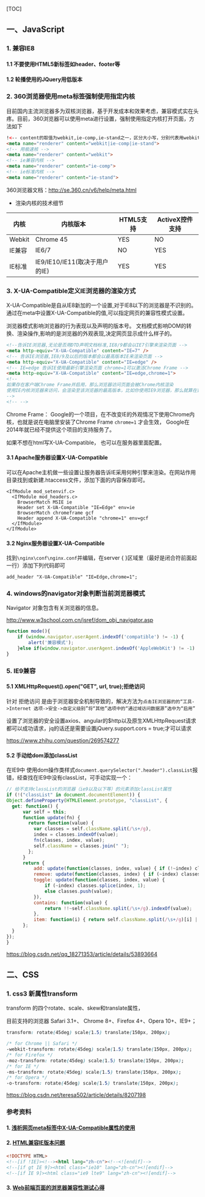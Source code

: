 [TOC]

## 一、JavaScript

### 1. 兼容IE8

#### 1.1 不要使用HTML5新标签如header、footer等

#### 1.2 轮播使用的JQuery用低版本

### 2. 360浏览器使用meta标签强制使用指定内核

目前国内主流浏览器多为双核浏览器，基于开发成本和效果考虑，兼容模式实在头疼。目前，360浏览器可以使用meta进行设置，强制使用指定内核打开页面，方法如下

```html
!<-- content的取值为webkit,ie-comp,ie-stand之一，区分大小写，分别代表用webkit内核，IE兼容内核，IE标准内核。 -->
<meta name="renderer" content="webkit|ie-comp|ie-stand">
<!-- 用极速核 -->
<meta name="renderer" content="webkit">
<!-- ie兼容内核 -->
<meta name="renderer" content="ie-comp">
<!-- ie标准内核 -->
<meta name="renderer" content="ie-stand">
```

360浏览器文档：http://se.360.cn/v6/help/meta.html

- 渲染内核的技术细节

| 内核   | 内核版本                      | HTML5支持 | ActiveX控件支持 |
| ------ | ----------------------------- | --------- | --------------- |
| Webkit | Chrome 45                     | YES       | NO              |
| IE兼容 | IE6/7                         | NO        | YES             |
| IE标准 | IE9/IE10/IE11(取决于用户的IE) | YES       | YES             |



### 3. X-UA-Compatible定义IE浏览器的渲染方式

X-UA-Compatible是自从IE8新加的一个设置,对于IE8以下的浏览器是不识别的。通过在meta中设置X-UA-Compatible的值,可以指定网页的兼容性模式设置。

浏览器模式影响浏览器的行为表现以及声明的版本号。 
文档模式影响DOM的转换、渲染操作,影响的是浏览器的外观表现,决定网页显示成什么样子的。

```html
<!--告诉IE浏览器,无论是否用DTD声明文档标准,IE8/9都会以IE7引擎来渲染页面 -->
<meta http-equiv="X-UA-Compatible" content="IE=7" />
<!-- 告诉IE浏览器,IE8/9及以后的版本都会以最高版本IE来渲染页面 -->
<meta http-equiv="X-UA-Compatible" content="IE=edge" /> 
<!-- IE=edge 告诉IE使用最新引擎渲染页面 chrome=1可以激活Chrome Frame -->
<meta http-equiv="X-UA-Compatible" content="IE=edge,chrome=1">
<!-- 
如果存在客户端Chrome Frame并启用，那么浏览器访问页面会被Chrome内核渲染 
使用IE内核浏览器来访问，会渲染至该浏览器的最高版本，比如你使用IE9浏览器，那么就算在兼容模式切换至IE7，但仍会渲染成IE9的样子（当然IE7浏览器是不会渲染成IE9的,不然想想都好美丽）
-->
<!-- -->
```

Chrome Frame： Google的一个项目，在不改变IE的外观情况下使用Chrome内核，也就是说在电脑里安装了Chrome Frame `chrome=1` 才会生效， Google在2014年就已经不提供这个项目的支持服务了。



如果不想在html写X-UA-Compatible， 也可以在服务器里面配置。

#### 3.1 Apache服务器设置X-UA-Compatible

可以在Apache主机做一些设置让服务器告诉IE采用何种引擎来渲染。在网站作用目录找到或新建.htaccess文件，添加下面的内容保存即可。

```
<IfModule mod_setenvif.c>
  <IfModule mod_headers.c>
    BrowserMatch MSIE ie
    Header set X-UA-Compatible "IE=Edge" env=ie
    BrowserMatch chromeframe gcf
    Header append X-UA-Compatible "chrome=1" env=gcf
  </IfModule>
</IfModule>
```

#### 3.2 Nginx服务器设置X-UA-Compatible

找到`\nginx\conf\nginx.conf`并编辑，在server { }区域里（最好是闭合符前面起一行）添加下列代码即可

```
add_header "X-UA-Compatible" "IE=Edge,chrome=1";
```

### 4. windows的navigator对象判断当前浏览器模式

Navigator 对象包含有关浏览器的信息。

http://www.w3school.com.cn/jsref/dom_obj_navigator.asp

```javascript
function mode(){
    if (window.navigator.userAgent.indexOf('compatible') != -1) {
        alert('兼容模式');
    }else if(window.navigator.userAgent.indexOf('AppleWebKit') != -1) 	  { alert('极速模式浏览'); }
}  
```

### 5. IE9兼容

#### 5.1 XMLHttpRequest().open("GET", url, true);拒绝访问

针对 拒绝访问 是由于浏览器安全机制导致的，解决方法为`点击IE浏览器的的“工具->Internet 选项->安全->自定义级别”将“其他”选项中的“通过域访问数据源”选中为“启用”`

设置了浏览器的安全设置axios、angular的$http以及原生XMLHttpRequest请求都可以成功请求，jq的话还是需要设置jQuery.support.cors = true;才可以请求

https://www.zhihu.com/question/269574277

#### 5.2 手动给dom添加classList

在IE9中 使用dom操作类样式`document.querySelector(".header").classList`报错，经查找在IE9中没有classList，可手动实现一个：

```javascript
// 给不支持classList的浏览器（ie9以及以下等）的元素添加classList属性
if (!("classList" in document.documentElement)) {
Object.defineProperty(HTMLElement.prototype, "classList", {
  get: function() {
      var self = this;
      function update(fn) {
        return function(value) {
          var classes = self.className.split(/\s+/g),
          index = classes.indexOf(value);
          fn(classes, index, value);
          self.className = classes.join(" ");
        };
      }
      return {
          add: update(function(classes, index, value) { if (!~index) classes.push(value); }),
          remove: update(function(classes, index) { if (~index) classes.splice(index, 1); }),
          toggle: update(function(classes, index, value) {
              if (~index) classes.splice(index, 1);
              else classes.push(value);
          }),
          contains: function(value) {
              return !!~self.className.split(/\s+/g).indexOf(value);
          },
          item: function(i) { return self.className.split(/\s+/g)[i] || null; }
      };
  }
});
}
```

https://blog.csdn.net/qq_18271353/article/details/53893664

## 二、CSS

### 1. css3 新属性transform

transform 的四个rotate、scale、skew和translate属性，

目前支持的浏览器 Safari 3.1+、 Chrome 8+、Firefox 4+、Opera 10+、IE9+；

```css
transform: rotate(45deg) scale(1.5) translate(150px, 200px);

/* for Chrome || Safari */
-webkit-transform: rotate(45deg) scale(1.5) translate(150px, 200px);  
/* for Firefox */
-moz-transform: rotate(45deg) scale(1.5) translate(150px, 200px);     
/* for IE */
-ms-transform: rotate(45deg) scale(1.5) translate(150px, 200px);     
/* for Opera */
-o-transform: rotate(45deg) scale(1.5) translate(150px, 200px); 
```

https://blog.csdn.net/teresa502/article/details/8207198



### 参考资料

#### 1. [浅析网页meta标签中X-UA-Compatible属性的使用](http://www.cnblogs.com/menyiin/p/6527339.html)

#### 2. [HTML兼容IE版本问题](https://blog.csdn.net/yangye1225/article/details/55506056)

```html
<!DOCTYPE HTML>
<!--[if !IE]><!--><html lang="zh-cn"><!--<![endif]-->
<!--[if gt IE 9]><html class="ie10" lang="zh-cn"><![endif]-->
<!--[if IE 9]><html class="ie9 lte9" lang="zh-cn"><![endif]-->
```

#### 3. [Web前端页面的浏览器兼容性测试心得](http://www.cnblogs.com/zamhown/p/6709932.html)


